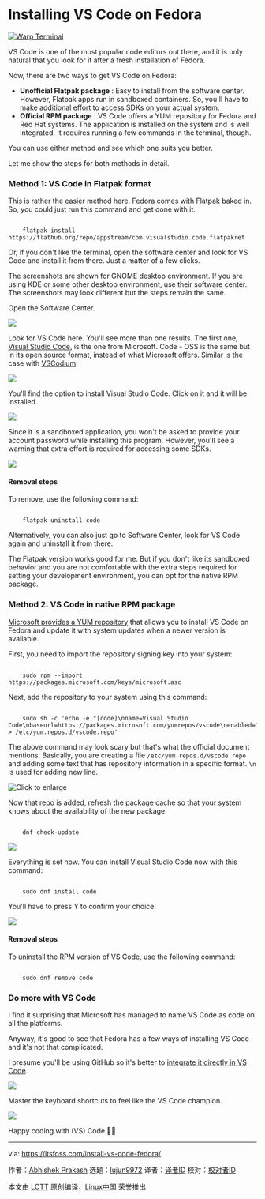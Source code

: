 [#]: subject: "Installing VS Code on Fedora"
[#]: via: "https://itsfoss.com/install-vs-code-fedora/"
[#]: author: "Abhishek Prakash https://itsfoss.com/author/abhishek/"
[#]: collector: "lujun9972/lctt-scripts-1705972010"
[#]: translator: " "
[#]: reviewer: " "
[#]: publisher: " "
[#]: url: " "

Installing VS Code on Fedora
======

[![Warp Terminal][1]][2]

VS Code is one of the most popular code editors out there, and it is only natural that you look for it after a fresh installation of Fedora.

Now, there are two ways to get VS Code on Fedora:

  * **Unofficial Flatpak package** : Easy to install from the software center. However, Flatpak apps run in sandboxed containers. So, you'll have to make additional effort to access SDKs on your actual system.
  * **Official RPM package** : VS Code offers a YUM repository for Fedora and Red Hat systems. The application is installed on the system and is well integrated. It requires running a few commands in the terminal, though.



You can use either method and see which one suits you better.

Let me show the steps for both methods in detail.

### Method 1: VS Code in Flatpak format

This is rather the easier method here. Fedora comes with Flatpak baked in. So, you could just run this command and get done with it.

```

    flatpak install https://flathub.org/repo/appstream/com.visualstudio.code.flatpakref

```

Or, if you don't like the terminal, open the software center and look for VS Code and install it from there. Just a matter of a few clicks.

The screenshots are shown for GNOME desktop environment. If you are using KDE or some other desktop environment, use their software center. The screenshots may look different but the steps remain the same.

Open the Software Center.

![][3]

Look for VS Code here. You'll see more than one results. The first one, [Visual Studio Code][4], is the one from Microsoft. Code - OSS is the same but in its open source format, instead of what Microsoft offers. Similar is the case with [VSCodium][5].

![][6]

You'll find the option to install Visual Studio Code. Click on it and it will be installed.

![][7]

Since it is a sandboxed application, you won't be asked to provide your account password while installing this program. However, you'll see a warning that extra effort is required for accessing some SDKs.

![][8]

#### Removal steps

To remove, use the following command:

```

    flatpak uninstall code

```

Alternatively, you can also just go to Software Center, look for VS Code again and uninstall it from there.

The Flatpak version works good for me. But if you don't like its sandboxed behavior and you are not comfortable with the extra steps required for setting your development environment, you can opt for the native RPM package.

### Method 2: VS Code in native RPM package

[Microsoft provides a YUM repository][9] that allows you to install VS Code on Fedora and update it with system updates when a newer version is available.

First, you need to import the repository signing key into your system:

```

    sudo rpm --import https://packages.microsoft.com/keys/microsoft.asc

```

Next, add the repository to your system using this command:

```

    sudo sh -c 'echo -e "[code]\nname=Visual Studio Code\nbaseurl=https://packages.microsoft.com/yumrepos/vscode\nenabled=1\ngpgcheck=1\ngpgkey=https://packages.microsoft.com/keys/microsoft.asc" > /etc/yum.repos.d/vscode.repo'

```

The above command may look scary but that's what the official document mentions. Basically, you are creating a file `/etc/yum.repos.d/vscode.repo` and adding some text that has repository information in a specific format. `\n` is used for adding new line.

![Click to enlarge][10]

Now that repo is added, refresh the package cache so that your system knows about the availability of the new package.

```

    dnf check-update

```

![][11]

Everything is set now. You can install Visual Studio Code now with this command:

```

    sudo dnf install code

```

You'll have to press Y to confirm your choice:

![][12]

#### Removal steps

To uninstall the RPM version of VS Code, use the following command:

```

    sudo dnf remove code

```

### Do more with VS Code

I find it surprising that Microsoft has managed to name VS Code as code on all the platforms.

Anyway, it's good to see that Fedora has a few ways of installing VS Code and it's not that complicated.

I presume you'll be using GitHub so it's better to [integrate it directly in VS Code][13].

![][14]

Master the keyboard shortcuts to feel like the VS Code champion.

![][14]

Happy coding with (VS) Code 👩‍💻

--------------------------------------------------------------------------------

via: https://itsfoss.com/install-vs-code-fedora/

作者：[Abhishek Prakash][a]
选题：[lujun9972][b]
译者：[译者ID](https://github.com/译者ID)
校对：[校对者ID](https://github.com/校对者ID)

本文由 [LCTT](https://github.com/LCTT/TranslateProject) 原创编译，[Linux中国](https://linux.cn/) 荣誉推出

[a]: https://itsfoss.com/author/abhishek/
[b]: https://github.com/lujun9972
[1]: https://itsfoss.com/assets/images/warp-terminal.webp
[2]: https://www.warp.dev?utm_source=its_foss&utm_medium=display&utm_campaign=linux_launch
[3]: https://itsfoss.com/content/images/2024/04/fedora-open-software-center-1.png
[4]: https://code.visualstudio.com/
[5]: https://itsfoss.com/vscodium/
[6]: https://itsfoss.com/content/images/2024/05/search-vs-code-fedora-software-center.png
[7]: https://itsfoss.com/content/images/2024/05/install-vs-code-fedora-software-center.png
[8]: https://itsfoss.com/content/images/2024/05/vs-code-flatpak-fedora-warning.png
[9]: https://code.visualstudio.com/docs/setup/linux#_rhel-fedora-and-centos-based-distributions
[10]: https://itsfoss.com/content/images/2024/05/installing-vscode-rpm-fedora.png
[11]: https://itsfoss.com/content/images/2024/05/dnf-check-updates.png
[12]: https://itsfoss.com/content/images/2024/05/installing-vs-code-fedora-rpm.png
[13]: https://itsfoss.com/vs-code-github/
[14]: https://itsfoss.com/content/images/size/w256h256/2022/12/android-chrome-192x192.png
